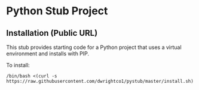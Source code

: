 # Python Stub Project

## Installation (Public URL)
This stub provides starting code for a Python project that uses a virtual environment and installs with PIP.

To install:
```
/bin/bash <(curl -s https://raw.githubusercontent.com/dwrightco1/pystub/master/install.sh)
```

